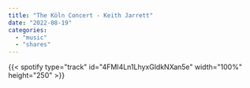 ```yaml
---
title: "The Köln Concert - Keith Jarrett"
date: "2022-08-19"
categories:
  - "music"
  - "shares"
---
```


{{< spotify type="track" id="4FMI4Ln1LhyxGldkNXan5e" width="100%" height="250" >}}
